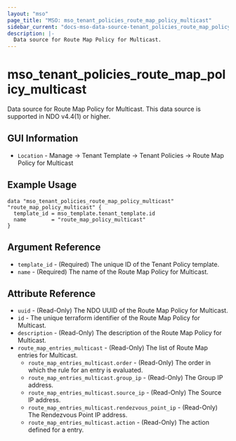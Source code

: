 ```yaml
---
layout: "mso"
page_title: "MSO: mso_tenant_policies_route_map_policy_multicast"
sidebar_current: "docs-mso-data-source-tenant_policies_route_map_policy_multicast"
description: |-
  Data source for Route Map Policy for Multicast.
---
```




# mso_tenant_policies_route_map_policy_multicast #

Data source for Route Map Policy for Multicast. This data source is supported in NDO v4.4(1) or higher.

## GUI Information ##

* `Location` - Manage -> Tenant Template -> Tenant Policies -> Route Map Policy for Multicast

## Example Usage ##

```hcl
data "mso_tenant_policies_route_map_policy_multicast" "route_map_policy_multicast" {
  template_id = mso_template.tenant_template.id
  name        = "route_map_policy_multicast"
}
```

## Argument Reference ##

* `template_id` - (Required) The unique ID of the Tenant Policy template.
* `name` - (Required) The name of the Route Map Policy for Multicast.

## Attribute Reference ##

* `uuid` - (Read-Only) The NDO UUID of the Route Map Policy for Multicast.
* `id` - The unique terraform identifier of the Route Map Policy for Multicast.
* `description` - (Read-Only) The description of the Route Map Policy for Multicast.
* `route_map_entries_multicast` - (Read-Only) The list of Route Map entries for Multicast.
  * `route_map_entries_multicast.order` - (Read-Only) The order in which the rule for an entry is evaluated.
  * `route_map_entries_multicast.group_ip` - (Read-Only) The Group IP address.
  * `route_map_entries_multicast.source_ip` - (Read-Only) The Source IP address.
  * `route_map_entries_multicast.rendezvous_point_ip` - (Read-Only) The Rendezvous Point IP address.
  * `route_map_entries_multicast.action` - (Read-Only) The action defined for a entry.
